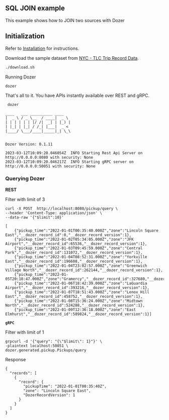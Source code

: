 ## SQL JOIN example

This example shows how to JOIN two sources with Dozer

## Initialization
Refer to [Installation](https://getdozer.io/docs/installation) for instructions.

Download the sample dataset from [NYC - TLC Trip Record Data](https://www.nyc.gov/site/tlc/about/tlc-trip-record-data.page).
```bash
./download.sh
```

Running Dozer
```
dozer
```

That's all to it. You have APIs instantly available over REST and gRPC.

```
 dozer

____   ___ __________ ____
|  _ \ / _ \__  / ____|  _ \
| | | | | | |/ /|  _| | |_) |
| |_| | |_| / /_| |___|  _ <
|____/ \___/____|_____|_| \_\


Dozer Version: 0.1.11

2023-03-12T10:09:20.046054Z  INFO Starting Rest Api Server on http://0.0.0.0:8080 with security: None
2023-03-12T10:09:20.046217Z  INFO Starting gRPC server on http://0.0.0.0:50051 with security: None
```


### Querying Dozer

**REST**

Filter with limit of 3
```
curl -X POST  http://localhost:8080/pickup/query \
--header 'Content-Type: application/json' \
--data-raw '{"$limit":10}'
```

```
[
    {"pickup_time":"2022-01-01T00:35:40.000Z","zone":"Lincoln Square East","__dozer_record_id":0,"__dozer_record_version":1},
    {"pickup_time":"2022-01-02T05:34:05.000Z","zone":"JFK Airport","__dozer_record_id":65536,"__dozer_record_version":1},
    {"pickup_time":"2022-01-03T09:45:59.000Z","zone":"Central Park","__dozer_record_id":131072,"__dozer_record_version":1},
    {"pickup_time":"2022-01-04T08:52:31.000Z","zone":"Yorkville East","__dozer_record_id":196608,"__dozer_record_version":1},
    {"pickup_time":"2022-01-04T23:02:57.000Z","zone":"Greenwich Village North","__dozer_record_id":262144,"__dozer_record_version":1},
    {"pickup_time":"2022-01-05T20:18:47.000Z","zone":"Gramercy","__dozer_record_id":327680,"__dozer_record_version":1},
    {"pickup_time":"2022-01-06T18:42:39.000Z","zone":"LaGuardia Airport","__dozer_record_id":393216,"__dozer_record_version":1},
    {"pickup_time":"2022-01-07T18:51:43.000Z","zone":"Lenox Hill East","__dozer_record_id":458752,"__dozer_record_version":1},
    {"pickup_time":"2022-01-08T15:36:24.000Z","zone":"Midtown North","__dozer_record_id":524288,"__dozer_record_version":1},
    {"pickup_time":"2022-01-09T12:36:18.000Z","zone":"East Elmhurst","__dozer_record_id":589824,"__dozer_record_version":1}]
```

**`gRPC`**

Filter with limit of 1
```
grpcurl -d '{"query": "{\"$limit\": 1}"}' \
-plaintext localhost:50051 \
dozer.generated.pickup.Pickups/query
```
Response
```
{
  "records": [
    {
      "record": {
        "pickupTime": "2022-01-01T00:35:40Z",
        "zone": "Lincoln Square East",
        "DozerRecordVersion": 1
      }
    }
  ]
}
```